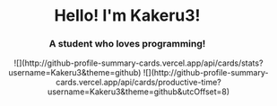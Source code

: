 <h1 align="center">Hello! I'm Kakeru3!</h1>
<h3 align="center">A student who loves programming!</h3>

<dir align="center">
  ![](http://github-profile-summary-cards.vercel.app/api/cards/stats?username=Kakeru3&theme=github)
  ![](http://github-profile-summary-cards.vercel.app/api/cards/productive-time?username=Kakeru3&theme=github&utcOffset=8)
<dir>
